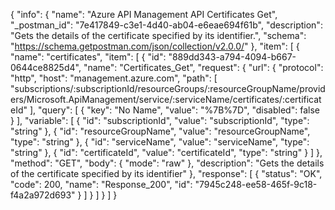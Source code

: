 {
  "info": {
    "name": "Azure API Management API Certificates Get",
    "_postman_id": "7e417849-c3e1-4d40-ab04-e6eae694f61b",
    "description": "Gets the details of the certificate specified by its identifier.",
    "schema": "https://schema.getpostman.com/json/collection/v2.0.0/"
  },
  "item": [
    {
      "name": "certificates",
      "item": [
        {
          "id": "889dd343-a794-4094-b667-0644ce8825d4",
          "name": "Certificates_Get",
          "request": {
            "url": {
              "protocol": "http",
              "host": "management.azure.com",
              "path": [
                "subscriptions/:subscriptionId/resourceGroups/:resourceGroupName/providers/Microsoft.ApiManagement/service/:serviceName/certificates/:certificateId"
              ],
              "query": [
                {
                  "key": "No Name",
                  "value": "%7B%7D",
                  "disabled": false
                }
              ],
              "variable": [
                {
                  "id": "subscriptionId",
                  "value": "subscriptionId",
                  "type": "string"
                },
                {
                  "id": "resourceGroupName",
                  "value": "resourceGroupName",
                  "type": "string"
                },
                {
                  "id": "serviceName",
                  "value": "serviceName",
                  "type": "string"
                },
                {
                  "id": "certificateId",
                  "value": "certificateId",
                  "type": "string"
                }
              ]
            },
            "method": "GET",
            "body": {
              "mode": "raw"
            },
            "description": "Gets the details of the certificate specified by its identifier"
          },
          "response": [
            {
              "status": "OK",
              "code": 200,
              "name": "Response_200",
              "id": "7945c248-ee58-465f-9c18-f4a2a972d693"
            }
          ]
        }
      ]
    }
  ]
}